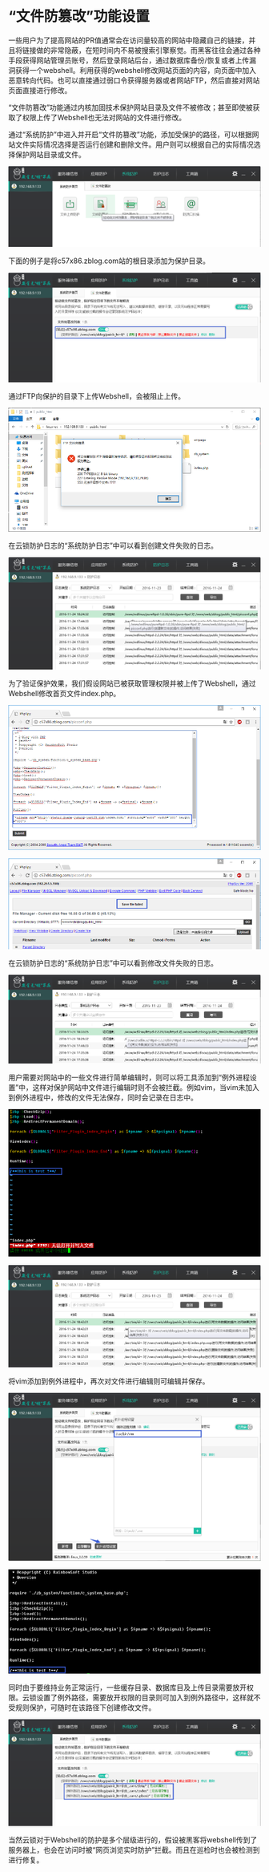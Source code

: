 # “文件防篡改”功能设置

一些用户为了提高网站的PR值通常会在访问量较高的网站中隐藏自己的链接，并且将链接做的非常隐蔽，在短时间内不易被搜索引擎察觉。而黑客往往会通过各种手段获得网站管理员账号，然后登录网站后台，通过数据库备份/恢复或者上传漏洞获得一个webshell。利用获得的webshell修改网站页面的内容，向页面中加入恶意转向代码。也可以直接通过弱口令获得服务器或者网站FTP，然后直接对网站页面直接进行修改。

“文件防篡改”功能通过内核加固技术保护网站目录及文件不被修改；甚至即使被获取了权限上传了Webshell也无法对网站的文件进行修改。

通过“系统防护”中进入并开启“文件防篡改”功能，添加受保护的路径，可以根据网站文件实际情况选择是否运行创建和删除文件。用户则可以根据自己的实际情况选择保护网站目录或文件。

![](/assets/f2001.png)

下面的例子是将c57x86.zblog.com站的根目录添加为保护目录。

![](/assets/f2002.png)

通过FTP向保护的目录下上传Webshell，会被阻止上传。

![](/assets/f2003.png)

在云锁防护日志的“系统防护日志”中可以看到创建文件失败的日志。

![](/assets/f2004.png)

为了验证保护效果，我们假设网站已被获取管理权限并被上传了Webshell，通过Webshell修改首页文件index.php。

![](/assets/f2005.png)

![](/assets/f2006.png)

在云锁防护日志的“系统防护日志”中可以看到修改文件失败的日志。

![](/assets/f2007.png)

用户需要对网站中的一些文件进行简单编辑时，则可以将工具添加到“例外进程设置”中，这样对保护网站中文件进行编辑时则不会被拦截。例如vim，当vim未加入到例外进程中，修改的文件无法保存，同时会记录在日志中。

![](/assets/f2008.png)

![](/assets/f2009.png)

将vim添加到例外进程中，再次对文件进行编辑则可编辑并保存。

![](/assets/f2010.png)

![](/assets/f2011.png)

同时由于要维持业务正常运行，一些缓存目录、数据库目及上传目录需要放开权限。云锁设置了例外路径，需要放开权限的目录则可加入到例外路径中，这样就不受规则保护，可随时在该路径下创建修改文件。

![](/assets/f2012.png)

当然云锁对于Webshell的防护是多个层级进行的，假设被黑客将webshell传到了服务器上，也会在访问时被“网页浏览实时防护”拦截。而且在巡检时也会被检测到进行修复。

